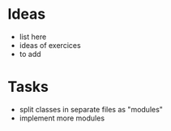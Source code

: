 # Ideas
* list here
* ideas of exercices
* to add

# Tasks
* split classes in separate files as "modules"
* implement more modules

